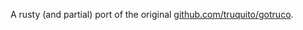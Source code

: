 A rusty (and partial) port of the original [github.com/truquito/gotruco](https://github.com/truquito/gotruco).